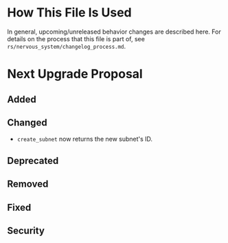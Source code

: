 # How This File Is Used

In general, upcoming/unreleased behavior changes are described here. For details
on the process that this file is part of, see
`rs/nervous_system/changelog_process.md`.


# Next Upgrade Proposal

## Added

## Changed

* `create_subnet` now returns the new subnet's ID.

## Deprecated

## Removed

## Fixed

## Security
